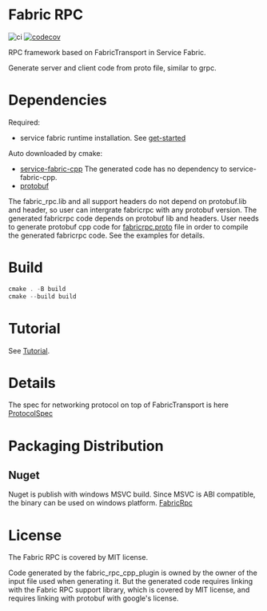 # Fabric RPC
![ci](https://github.com/youyuanwu/fabric-rpc/actions/workflows/build.yaml/badge.svg)
[![codecov](https://codecov.io/github/youyuanwu/fabric-rpc/branch/main/graph/badge.svg?token=RE9WQSS0MU)](https://codecov.io/github/youyuanwu/fabric-rpc)

RPC framework based on FabricTransport in Service Fabric.

Generate server and client code from proto file, similar to grpc.

# Dependencies
Required:
* service fabric runtime installation. See [get-started](https://learn.microsoft.com/en-us/azure/service-fabric/service-fabric-get-started)

Auto downloaded by cmake:
* [service-fabric-cpp](https://github.com/youyuanwu/service-fabric-cpp)
    The generated code has no dependency to service-fabric-cpp.
* [protobuf](https://github.com/protocolbuffers/protobuf)

The fabric_rpc.lib and all support headers do not depend on protobuf.lib and header, so user can intergrate fabricrpc with any protobuf version.
The generated fabricrpc code depends on protobuf lib and headers.
User needs to generate protobuf cpp code for [fabricrpc.proto](../protos/fabricrpc.proto) file in order to compile the generated fabricrpc code.
See the examples for details.

# Build
```ps1
cmake . -B build
cmake --build build
```

# Tutorial
See [Tutorial](./docs/Tutorial.md).

# Details
The spec for networking protocol on top of FabricTransport is here [ProtocolSpec](./docs/ProtocolSpec.md)

# Packaging Distribution
## Nuget
Nuget is publish with windows MSVC build. Since MSVC is ABI compatible, the binary can be used on windows platform.
[FabricRpc](https://www.nuget.org/packages/FabricRpc)

# License
The Fabric RPC is covered by MIT license.

Code generated by the fabric_rpc_cpp_plugin is owned by the owner of the input file used when generating it.
But the generated code requires linking with the Fabric RPC support library, which is covered by MIT license,
and requires linking with protobuf with google's license.